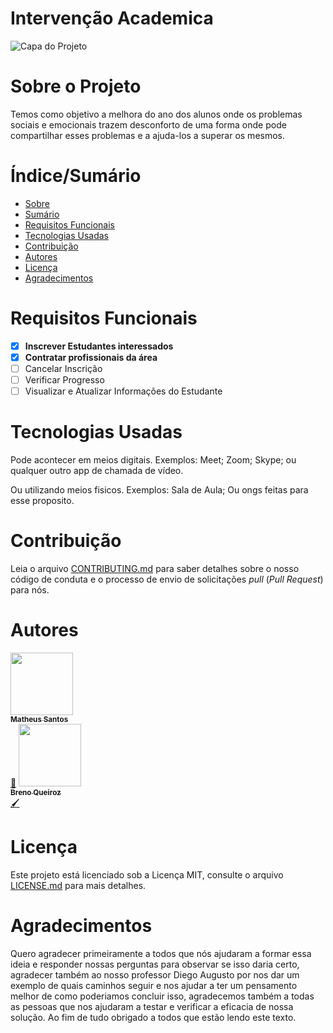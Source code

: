# Intervenção Academica


![Capa do Projeto](https://img.freepik.com/vetores-gratis/pessoas-de-ilustracao-de-psicoterapia-de-grupo-na-reuniao-de-psicologia-personagens-de-homens-e-mulheres-conversando-com-psicologo-familiar_575670-385.jpg)

# Sobre o Projeto

Temos como objetivo a melhora do ano dos alunos onde os problemas sociais e emocionais trazem desconforto de uma forma onde pode compartilhar esses problemas e a ajuda-los a superar os mesmos.


# Índice/Sumário

* [Sobre](#sobre-o-projeto)
* [Sumário](#índice/sumário)
* [Requisitos Funcionais](#requisitos-funcionais)
* [Tecnologias Usadas](#tecnologias-usadas)
* [Contribuição](#contribuição)
* [Autores](#autores)
* [Licença](#licença)
* [Agradecimentos](#agradecimentos)


# Requisitos Funcionais 

- [x] **Inscrever Estudantes interessados**
- [x] **Contratar profissionais da área**
- [ ] Cancelar Inscrição
- [ ] Verificar Progresso
- [ ] Visualizar e Atualizar Informações do Estudante

# Tecnologias Usadas

Pode acontecer em meios digitais. Exemplos:
Meet;
Zoom;
Skype;
ou qualquer outro app de chamada de vídeo.

Ou utilizando meios fisicos. Exemplos: 
Sala de Aula;
Ou ongs feitas para esse proposito.

# Contribuição

Leia o arquivo [CONTRIBUTING.md](CONTRIBUTING.md) para saber detalhes sobre o nosso código de conduta e o processo de envio de solicitações *pull* (*Pull Request*) para nós.

# Autores

<td align="center"><a href="https://github.com/Math5il"><img src="" width="100px;" alt=""/><br /><sub><b>Matheus Santos</b></sub></a><br /><a href="" title="Code">📖</a></td>
<td align="center"><a href="https://github.com/brenoqn"><img src="" width="100px;" alt=""/><br /><sub><b>Breno Queiroz</b></sub></a><br /><a href="" title="Criativo">🖌️</a></td>

# Licença

Este projeto está licenciado sob a Licença MIT,  consulte o arquivo [LICENSE.md](LICENSE.MD) para mais detalhes.

# Agradecimentos

Quero agradecer primeiramente a todos que nós ajudaram a formar essa ideia e responder nossas perguntas para observar se isso daria certo, agradecer também ao nosso professor Diego Augusto por nos dar um exemplo de quais caminhos seguir e nos ajudar a ter um pensamento melhor de como poderiamos concluir isso, agradecemos também a todas as pessoas que nos ajudaram a testar e verificar a eficacia de nossa solução. Ao fim de tudo obrigado a todos que estão lendo este texto.
